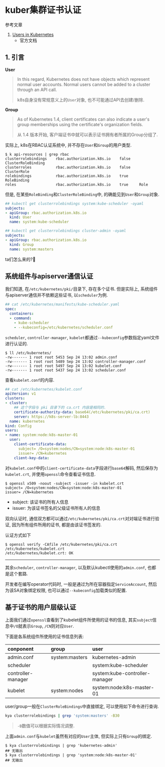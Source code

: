# kuber集群证书认证

参考文章

1. [Users in Kubernetes](https://v1-21.docs.kubernetes.io/docs/reference/access-authn-authz/authentication/)
    - 官方文档

## 1. 引言

**User**

> In this regard, Kubernetes does not have objects which represent normal user accounts. Normal users cannot be added to a cluster through an API call.
>
> k8s自身没有常规意义上的`User`对象, 也不可能通过API去创建/删除.

**Group**

> As of Kubernetes 1.4, client certificates can also indicate a user's group memberships using the certificate's organization fields.
> 
> 从 1.4 版本开始, 客户端证书中就可以表示证书拥有者所属的Group分组了.

实际上, k8s在RBAC认证系统中, 并不存在`User`和`Group`的用户类型.

```console
$ k api-resources | grep rbac
clusterrolebindings    rbac.authorization.k8s.io    false    ClusterRoleBinding
clusterroles           rbac.authorization.k8s.io    false    ClusterRole
rolebindings           rbac.authorization.k8s.io    true     RoleBinding
roles                  rbac.authorization.k8s.io    true     Role
```

但是, 在某些`RoleBinding`和`ClusterRoleBinding`中, 的确能见到`User`和`Group`对象.

```yaml
## kubectl get clusterrolebindings system:kube-scheduler -oyaml
subjects:
- apiGroup: rbac.authorization.k8s.io
  kind: User
  name: system:kube-scheduler
```

```yaml
## kubectl get clusterrolebindings cluster-admin -oyaml
subjects:
- apiGroup: rbac.authorization.k8s.io
  kind: Group
  name: system:masters
```

ta们怎么来的?🤔

## 系统组件与apiserver通信认证

我们知道, 在`/etc/kubernetes/pki/`目录下, 存在多个证书. 但是实际上, 系统组件与apiserver通信并不依赖这些证书, 以`scheduler`为例.

```yaml
## cat /etc/kubernetes/manifests/kube-scheduler.yaml
spec:
  containers:
  - command:
    - kube-scheduler
    - --kubeconfig=/etc/kubernetes/scheduler.conf
```

`scheduler`, `controller-manager`, `kubelet`都通过`--kubeconfig`参数指定yaml文件进行认证的.

```console
$ ll /etc/kubernetes/
-rw------- 1 root root 5453 Sep 24 13:02 admin.conf
-rw------- 1 root root 5489 Sep 24 13:02 controller-manager.conf
-rw------- 1 root root 5497 Sep 24 13:02 kubelet.conf
-rw------- 1 root root 5437 Sep 24 13:02 scheduler.conf
```

查看`kubelet.conf`的内容.

```yaml
## cat /etc/kubernetes/kubelet.conf
apiVersion: v1
clusters:
- cluster:
    ## 这个字段与 pki 目录下的 ca.crt 内容是相同的.
    certificate-authority-data: base64(/etc/kubernetes/pki/ca.crt)
    server: https://k8s-server-lb:8443
  name: kubernetes
kind: Config
users:
- name: system:node:k8s-master-01
  user:
    client-certificate-data: 
      subject= /O=system:nodes/CN=system:node:k8s-master-01
      issuer= /CN=kubernetes
    client-key-data: 
```

对`kubelet.conf`中的`client-certificate-data`字段进行`base64`解码, 然后保存为`kubelet.crt`, 并使用`openssl`命令查看证书信息.

```console
$ openssl x509 -noout -subject -issuer -in kubelet.crt
subject= /O=system:nodes/CN=system:node:k8s-master-01
issuer= /CN=kubernetes
```

- subject: 该证书的所有人信息
- issuer: 为该证书签名的父级证书所有人的信息

双向认证时, 通信双方都可以通过`/etc/kubernetes/pki/ca.crt`对对端证书进行验证, 因为所有组件所用的证书, 都是由该证书签发的. 

认证方式如下

```console
$ openssl verify -CAfile /etc/kubernetes/pki/ca.crt /etc/kubernetes/kubelet.crt
/etc/kubernetes/kubelet.crt: OK
```

------

其余`scheduler`, `controller-manager`, 以及默认kubectl使用的`admin.conf`, 也都是这个套路.

开发者在编写operator代码时, 一般是通过为所在容器指定`ServiceAccount`, 然后为该SA对象绑定权限, 也可以通过`--kubeconfig`加载类似的配置.

## 基于证书的用户层级认证

上面我们通过`openssl`查看到了kubelet组件所使用的证书的信息, 其实`subject`信息中`/O`就表示`Group`, `/CN`则对应`User`.

下面是各系统组件所使用的证书信息列表:

| conponent          | group          | user                           |
| :----------------- | :------------- | :----------------------------- |
| admin.conf         | system:masters | kubernetes-admin               |
| scheduler          |                | system:kube-scheduler          |
| controller-manager |                | system:kube-controller-manager |
| kubelet            | system:nodes   | system:node:k8s-master-01      |

user/group一般在`ClusterRoleBindings`中直接绑定, 可以使用如下命令进行查询.

```bash
kya clusterrolebindings | grep 'system:masters' -B30
```

> `-B`数值可以根据实际情况调整.

上面`admin.conf`与`kubelet`虽然有对应的`User`主体, 但实际上只有`Group`的绑定.

```console
$ kya clusterrolebindings | grep 'kubernetes-admin'
## 无输出
$ kya clusterrolebindings | grep 'system:node:k8s-master-01'
## 无输出
```
